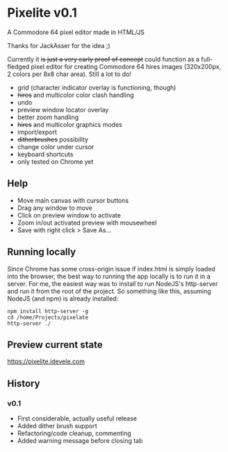 # Pixelite v0.1
A Commodore 64 pixel editor made in HTML/JS

Thanks for JackAsser for the idea ;)

Currently it ~~is just a very early proof of concept~~ could function as a full-fledged pixel editor for creating Commodore 64 hires images (320x200px, 2 colors per 8x8 char area). Still a lot to do!

- grid (character indicator overlay is functioning, though)
- ~~hires~~ and multicolor color clash handling
- undo
- preview window locator overlay
- better zoom handling
- ~~hires~~ and multicolor graphics modes
- import/export
- ~~ditherbrushes~~ possibility
- change color under cursor
- keyboard shortcuts
- only tested on Chrome yet

## Help

- Move main canvas with cursor buttons
- Drag any window to move
- Click on preview window to activate
- Zoom in/out activated preview with mousewheel
- Save with right click > Save As...

## Running locally

Since Chrome has some cross-origin issue if index.html is simply loaded into the browser, the best way to running the app locally is to run it in a server. For me, the easiest way was to install to run NodeJS's http-server and run it from the root of the project. So something like this, assuming NodeJS (and npm) is already installed:

~~~
npm install http-server -g
cd /home/Projects/pixelate
http-server ./
~~~

## Preview current state

https://pixelite.idevele.com

## History

### v0.1

- First considerable, actually useful release
- Added dither brush support
- Refactoring/code cleanup, commenting
- Added warning message before closing tab